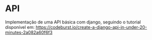 # API
Implementação de uma API básica com django,  seguindo o tutorial disponível em: https://codeburst.io/create-a-django-api-in-under-20-minutes-2a082a60f6f3
